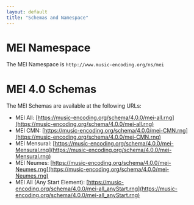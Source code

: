 ```yaml
---
layout: default
title: "Schemas and Namespace"
---
```


# MEI Namespace

The MEI Namespace is `http://www.music-encoding.org/ns/mei`

# MEI 4.0 Schemas

The MEI Schemas are available at the following URLs:

 - MEI All: [https://music-encoding.org/schema/4.0.0/mei-all.rng](https://music-encoding.org/schema/4.0.0/mei-all.rng)
 - MEI CMN: [https://music-encoding.org/schema/4.0.0/mei-CMN.rng](https://music-encoding.org/schema/4.0.0/mei-CMN.rng)
 - MEI Mensural: [https://music-encoding.org/schema/4.0.0/mei-Mensural.rng](https://music-encoding.org/schema/4.0.0/mei-Mensural.rng)
 - MEI Neumes: [https://music-encoding.org/schema/4.0.0/mei-Neumes.rng](https://music-encoding.org/schema/4.0.0/mei-Neumes.rng)
 - MEI All (Any Start Element): [https://music-encoding.org/schema/4.0.0/mei-all_anyStart.rng](https://music-encoding.org/schema/4.0.0/mei-all_anyStart.rng)
